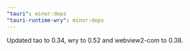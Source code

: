 ```yaml
---
"tauri": minor:deps
"tauri-runtime-wry": minor:deps
---
```


Updated tao to 0.34, wry to 0.52 and webview2-com to 0.38.